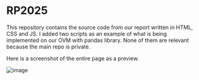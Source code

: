 ﻿# RP2025
This repository contains the source code from our report written in HTML, CSS and JS. I added two scripts as an example of what is being implemented on our OVM with pandas library. None of them are relevant because the main repo is private.

Here is a screenshot of the entire page as a preview.

![image](https://github.com/user-attachments/assets/4a5f3c12-5797-4263-9010-498dfea092fa)

